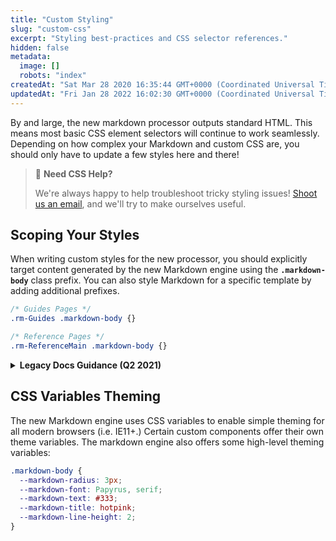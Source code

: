 ```yaml
---
title: "Custom Styling"
slug: "custom-css"
excerpt: "Styling best-practices and CSS selector references."
hidden: false
metadata: 
  image: []
  robots: "index"
createdAt: "Sat Mar 28 2020 16:35:44 GMT+0000 (Coordinated Universal Time)"
updatedAt: "Fri Jan 28 2022 16:02:30 GMT+0000 (Coordinated Universal Time)"
---
```

By and large, the new markdown processor outputs standard HTML. This means most basic CSS element selectors will continue to work seamlessly. Depending on how complex your Markdown and custom CSS are, you should only have to update a few styles here and there!

> 🐷 **Need CSS Help?**
> 
> We're always happy to help troubleshoot tricky styling issues! [Shoot us an email](mailto:support@readme.io?subject=ReadMe-Flavored+Markdown+Feedback), and we'll try to make ourselves useful.

## Scoping Your Styles

When writing custom styles for the new processor, you should explicitly target content generated by the new Markdown engine using the **`.markdown-body`** class prefix. You can also style Markdown for a specific template by adding additional prefixes.

```scss Markdown Selector Scope
/* Guides Pages */
.rm-Guides .markdown-body {}

/* Reference Pages */
.rm-ReferenceMain .markdown-body {}
```

<details>
<summary><b>Legacy Docs Guidance (Q2 2021)</b></summary><hr>

As of Q2 2021, we've rolled out [several major improvements to our docs](https://docs.readme.com/docs/beta-overview-redesigned-api-reference)! While the CSS variables ([see the next section below](#css-variables-theming)) and the HTML output of the Markdown engine itself have remained the same, the overall documentation markup has changed, so our guidance on scoped selectors has been updated. The current guidance with the latest designs is shown above and you can see the legacy scoped class names below. Check out our migration guide for [guidance on migrating your Custom CSS]((https://docs.readme.com/docs/migration-guide#custom-stylesheets)).

```scss Markdown Selector Scope (Legacy)
/* Guides Pages */
#content-body .markdown-body {}

/* Reference Pages */
#api-explorer .markdown-body {}
#api-explorer .markdown-body > .pin {} /* target pinned sidebar content (deprecated in new reference docs) */
```

<hr></details>

<!-- **Note**: the `.markdown-body` prefix is unique to the new engine, which is useful when refactoring custom styles. In the run up to the production release, this can be a useful “hook” for progressively enhancing your custom CSS. Just prefix your selectors with the `.markdown-body` class and appending the new ruleset to your custom CSS! -->

## CSS Variables Theming

The new Markdown engine uses CSS variables to enable simple theming for all modern browsers (i.e. IE11+.) Certain custom components offer their own theme variables. The markdown engine also offers some high-level theming variables:

```css
.markdown-body {
  --markdown-radius: 3px;
  --markdown-font: Papyrus, serif;
  --markdown-text: #333;
  --markdown-title: hotpink;
  --markdown-line-height: 2;
}
```
